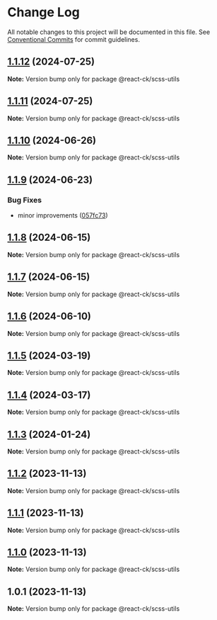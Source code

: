 # Change Log

All notable changes to this project will be documented in this file.
See [Conventional Commits](https://conventionalcommits.org) for commit guidelines.

## [1.1.12](https://github.com/abelflopes/react-ck/compare/@react-ck/scss-utils@1.1.11...@react-ck/scss-utils@1.1.12) (2024-07-25)

**Note:** Version bump only for package @react-ck/scss-utils





## [1.1.11](https://github.com/abelflopes/react-ck/compare/@react-ck/scss-utils@1.1.10...@react-ck/scss-utils@1.1.11) (2024-07-25)

**Note:** Version bump only for package @react-ck/scss-utils





## [1.1.10](https://github.com/abelflopes/react-ck/compare/@react-ck/scss-utils@1.1.9...@react-ck/scss-utils@1.1.10) (2024-06-26)

**Note:** Version bump only for package @react-ck/scss-utils





## [1.1.9](https://github.com/abelflopes/react-ck/compare/@react-ck/scss-utils@1.1.8...@react-ck/scss-utils@1.1.9) (2024-06-23)


### Bug Fixes

* minor improvements ([057fc73](https://github.com/abelflopes/react-ck/commit/057fc73a40b858d25f8e3e60cea7d4ec9fe021ed))



## [1.1.8](https://github.com/abelflopes/react-ck/compare/@react-ck/scss-utils@1.1.7...@react-ck/scss-utils@1.1.8) (2024-06-15)

**Note:** Version bump only for package @react-ck/scss-utils





## [1.1.7](https://github.com/abelflopes/react-ck/compare/@react-ck/scss-utils@1.1.6...@react-ck/scss-utils@1.1.7) (2024-06-15)

**Note:** Version bump only for package @react-ck/scss-utils





## [1.1.6](https://github.com/abelflopes/react-ck/compare/@react-ck/scss-utils@1.1.5...@react-ck/scss-utils@1.1.6) (2024-06-10)

**Note:** Version bump only for package @react-ck/scss-utils





## [1.1.5](https://github.com/abelflopes/react-ck/compare/@react-ck/scss-utils@1.1.4...@react-ck/scss-utils@1.1.5) (2024-03-19)

**Note:** Version bump only for package @react-ck/scss-utils





## [1.1.4](https://github.com/abelflopes/react-ck/compare/@react-ck/scss-utils@1.1.3...@react-ck/scss-utils@1.1.4) (2024-03-17)

**Note:** Version bump only for package @react-ck/scss-utils





## [1.1.3](https://github.com/abelflopes/react-ck/compare/@react-ck/scss-utils@1.1.2...@react-ck/scss-utils@1.1.3) (2024-01-24)

**Note:** Version bump only for package @react-ck/scss-utils





## [1.1.2](https://github.com/abelflopes/react-ck/compare/@react-ck/scss-utils@1.1.1...@react-ck/scss-utils@1.1.2) (2023-11-13)

**Note:** Version bump only for package @react-ck/scss-utils





## [1.1.1](https://github.com/abelflopes/react-ck/compare/@react-ck/scss-utils@1.1.0...@react-ck/scss-utils@1.1.1) (2023-11-13)

**Note:** Version bump only for package @react-ck/scss-utils





## [1.1.0](https://github.com/abelflopes/react-ck/compare/@react-ck/scss-utils@1.0.1...@react-ck/scss-utils@1.1.0) (2023-11-13)

**Note:** Version bump only for package @react-ck/scss-utils





## 1.0.1 (2023-11-13)

**Note:** Version bump only for package @react-ck/scss-utils
